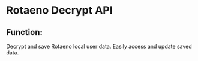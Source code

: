 # Rotaeno Decrypt API
## Function:
Decrypt and save Rotaeno local user data.
Easily access and update saved data.
